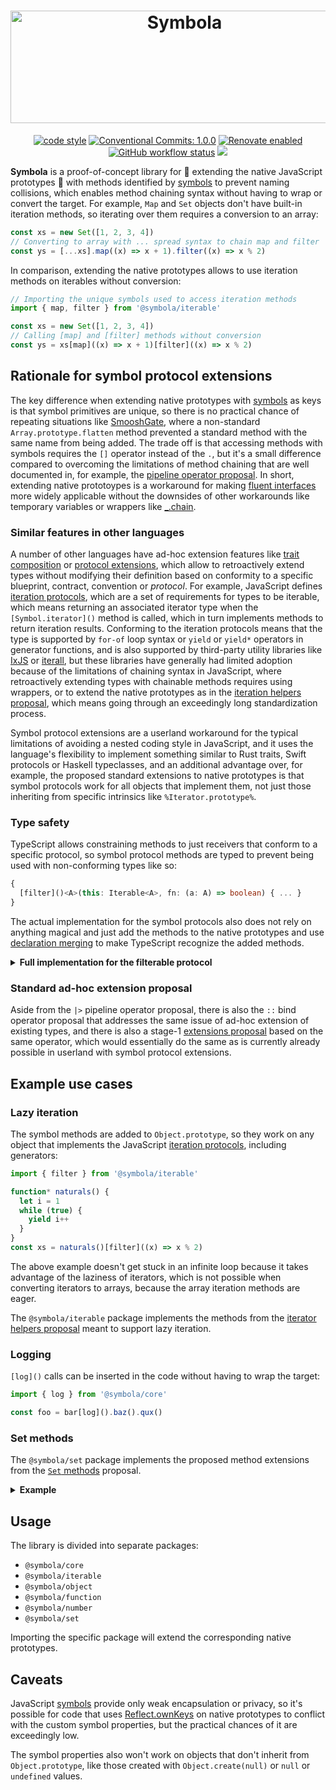 <h1 align="center"><img src="https://raw.githubusercontent.com/slikts/symbola/master/logo.png?sanitize=true" width="541" height="180" alt="Symbola"></h1>

<p align="center">
  <a href="https://github.com/prettier/prettier#readme"><img alt="code style" src="https://img.shields.io/badge/code_style-prettier-ff69b4.svg?style=flat-square"></a>
  <a href="https://conventionalcommits.org"><img alt="Conventional Commits: 1.0.0" src="https://img.shields.io/badge/Conventional%20Commits-1.0.0-yellow.svg?style=flat-square"></a>
  <a href="https://renovatebot.com"><img alt="Renovate enabled" src="https://img.shields.io/badge/renovate-enabled-brightgreen.svg?style=flat-square"></a>
  <a href="https://github.com/renovatebot/github-action/actions"><img alt="GitHub workflow status" src="https://img.shields.io/github/actions/workflow/status/symbola/symbola/cicd.yml"></a>
  <a href="https://codecov.io/github/symbola/symbola" > 
 <img src="https://codecov.io/github/symbola/symbola/branch/main/graph/badge.svg?token=4GR7BO7977"/> 
 </a>
</p>

**Symbola** is a proof-of-concept library for 🤯 extending the native JavaScript prototypes 🤯 with methods identified by [symbols] to prevent naming collisions, which enables method chaining syntax without having to wrap or convert the target. For example, `Map` and `Set` objects don't have built-in iteration methods, so iterating over them requires a conversion to an array:

[symbols]: https://developer.mozilla.org/en-US/docs/Web/JavaScript/Reference/Global_Objects/Symbol

```js
const xs = new Set([1, 2, 3, 4])
// Converting to array with ... spread syntax to chain map and filter
const ys = [...xs].map((x) => x + 1).filter((x) => x % 2)
```

In comparison, extending the native prototypes allows to use iteration methods on iterables without conversion:

```js
// Importing the unique symbols used to access iteration methods
import { map, filter } from '@symbola/iterable'

const xs = new Set([1, 2, 3, 4])
// Calling [map] and [filter] methods without conversion
const ys = xs[map]((x) => x + 1)[filter]((x) => x % 2)
```

## Rationale for symbol protocol extensions

The key difference when extending native prototypes with [symbols] as keys is that symbol primitives are unique, so there is no practical chance of repeating situations like [SmooshGate], where a non-standard `Array.prototype.flatten` method prevented a standard method with the same name from being added. The trade off is that accessing methods with symbols requires the `[]` operator instead of the `.`, but it's a small difference compared to overcoming the limitations of method chaining that are well documented in, for example, the [pipeline operator proposal]. In short, extending native prototoypes is a workaround for making [fluent interfaces] more widely applicable without the downsides of other workarounds like temporary variables or wrappers like [_.chain].

[_.chain]: https://lodash.com/docs/4.17.15#chain
[fluent interfaces]: https://en.wikipedia.org/wiki/Fluent_interface
[pipeline operator proposal]: https://github.com/tc39/proposal-pipeline-operator/blob/main/README.md
[SmooshGate]: https://developer.chrome.com/blog/smooshgate/

### Similar features in other languages

A number of other languages have ad-hoc extension features like [trait composition] or [protocol extensions], which allow to retroactively extend types without modifying their definition based on conformity to a specific blueprint, contract, convention or _protocol_. For example, JavaScript defines [iteration protocols], which are a set of requirements for types to be iterable, which means returning an associated iterator type when the `[Symbol.iterator]()` method is called, which in turn implements methods to return iteration results. Conforming to the iteration protocols means that the type is supported by `for-of` loop syntax or `yield` or `yield*` operators in generator functions, and is also supported by third-party utility libraries like [IxJS] or [iterall], but these libraries have generally had limited adoption because of the limitations of chaining syntax in JavaScript, where retroactively extending types with chainable methods requires using wrappers, or to extend the native prototypes as in the [iteration helpers proposal], which means going through an exceedingly long standardization process.

Symbol protocol extensions are a userland workaround for the typical limitations of avoiding a nested coding style in JavaScript, and it uses the language's flexibility to implement something similar to Rust traits, Swift protocols or Haskell typeclasses, and an additional advantage over, for example, the proposed standard extensions to native prototypes is that symbol protocols work for all objects that implement them, not just those inheriting from specific intrinsics like `%Iterator.prototype%`.

[iteration helpers proposal]: https://github.com/tc39/proposal-iterator-helpers
[iterall]: https://github.com/leebyron/iterall
[IxJS]: https://github.com/ReactiveX/IxJS
[iteration protocols]: https://developer.mozilla.org/en-US/docs/Web/JavaScript/Reference/Iteration_protocols
[trait composition]: https://doc.rust-lang.org/book/ch19-03-advanced-traits.html
[protocol extensions]: https://docs.swift.org/swift-book/LanguageGuide/Protocols.html#ID521

### Type safety

TypeScript allows constraining methods to just receivers that conform to a specific protocol, so symbol protocol methods are typed to prevent being used with non-conforming types like so:

```ts
{
  [filter]()<A>(this: Iterable<A>, fn: (a: A) => boolean) { ... }
}
```

The actual implementation for the symbol protocols also does not rely on anything magical and just add the methods to the native prototypes and use [declaration merging] to make TypeScript recognize the added methods.

[declaration merging]: https://www.typescriptlang.org/docs/handbook/declaration-merging.html

<details>
<summary><strong>Full implementation for the filterable protocol</strong></summary>

```ts
import { extend } from '@symbola/core'

export const filter = Symbol('filter')

export default abstract class Filterable {
  *[filter]<T>(this: Iterable<T>, callback: (value: T) => boolean) {
    for (const value of this) {
      if (callback(value)) {
        yield value
      }
    }
  }
}

declare global {
  interface Object extends Filterable {}
}

extend(Object.prototype, Filterable.prototype)
```

</details>

### Standard ad-hoc extension proposal

Aside from the `|>` pipeline operator proposal, there is also the `::` bind operator proposal that addresses the same issue of ad-hoc extension of existing types, and there is also a stage-1 [extensions proposal] based on the same operator, which would essentially do the same as is currently already possible in userland with symbol protocol extensions.

[extensions proposal]: https://www.proposals.es/proposals/Extensions

## Example use cases

### Lazy iteration

The symbol methods are added to `Object.prototype`, so they work on any object that implements the JavaScript [iteration protocols], including generators:

```js
import { filter } from '@symbola/iterable'

function* naturals() {
  let i = 1
  while (true) {
    yield i++
  }
}
const xs = naturals()[filter]((x) => x % 2)
```

The above example doesn't get stuck in an infinite loop because it takes advantage of the laziness of iterators, which is not possible when converting iterators to arrays, because the array iteration methods are eager.

The `@symbola/iterable` package implements the methods from the [iterator helpers proposal] meant to support lazy iteration.

[iteration protocols]: https://developer.mozilla.org/en-US/docs/Web/JavaScript/Reference/Iteration_protocols

### Logging

`[log]()` calls can be inserted in the code without having to wrap the target:

```js
import { log } from '@symbola/core'

const foo = bar[log]().baz().qux()
```

[iterator helpers proposal]: https://github.com/tc39/proposal-iterator-helpers
[`Set` methods]: https://github.com/tc39/proposal-set-methods

### Set methods

The `@symbola/set` package implements the proposed method extensions from the [`Set` methods] proposal.

<details>
<summary><strong>Example</strong></summary>

```js
import { difference } from '@symbola/set'

const a = new Set([1, 2, 3, 4])
const b = new Set([3, 4, 5, 6])

a[difference](b) // -> Set([3, 4])
```

</details>

## Usage

The library is divided into separate packages:

- `@symbola/core`
- `@symbola/iterable`
- `@symbola/object`
- `@symbola/function`
- `@symbola/number`
- `@symbola/set`

Importing the specific package will extend the corresponding native prototypes.

## Caveats

JavaScript [symbols] provide only weak encapsulation or privacy, so it's possible for code that uses [Reflect.ownKeys] on native prototypes to conflict with the custom symbol properties, but the practical chances of it are exceedingly low.

[Reflect.ownKeys]: https://developer.mozilla.org/en-US/docs/Web/JavaScript/Reference/Global_Objects/Reflect/ownKeys

The symbol properties also won't work on objects that don't inherit from `Object.prototype`, like those created with `Object.create(null)` or `null` or `undefined` values.
